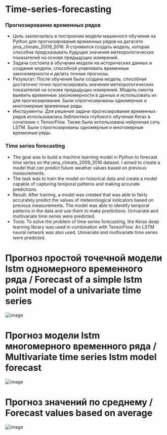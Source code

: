 # Time-series-forecasting
### Прогнозирование временных рядов
* Цель заключалась в построении модели машинного обучения на Python для прогнозирования временных рядов на датасете jena_climate_2009_2016. Я стремился создать модель, которая способна предсказывать будущие значения метеорологических показателей на основе предыдущих измерений.
* Задача состояла в обучении модели на исторических данных и создание модели, способной улавливать временные закономерности и делать точные прогнозы.
* Результат: После обучения была создана модель, способная достаточно точно прогнозировать значения метеорологических показателей на основе предыдущих измерений. Модель смогла выявить временные закономерности в данных и использовать их для прогнозирования. Были спрогнозированы одномерные и многомерные временные ряды.
* Инструменты: Для решения задачи прогнозирования временных рядов использовалась библиотека глубокого обучения Keras в сочетании с TensorFlow. Также была использована нейронная сеть LSTM. Были спрогнозированы одномерные и многомерные временные ряды.

### Time series forecasting
* The goal was to build a machine learning model in Python to forecast time series on the jena_climate_2009_2016 dataset. I aimed to create a model that can predict future weather values based on previous measurements.
* The task was to train the model on historical data and create a model capable of capturing temporal patterns and making accurate predictions.
* Result: After training, a model was created that was able to fairly accurately predict the values of meteorological indicators based on previous measurements. The model was able to identify temporal patterns in the data and use them to make predictions. Univariate and multivariate time series were predicted.
* Tools: To solve the problem of time series forecasting, the Keras deep learning library was used in combination with TensorFlow. An LSTM neural network was also used. Univariate and multivariate time series were predicted.

# Прогноз простой точечной модели lstm одномерного временного ряда / Forecast of a simple lstm point model of a univariate time series
![image](https://github.com/ArtemAvgutin/Time_series_forecasting_jena/assets/131138862/1ae8372e-d4b9-4355-aed0-9e7f9c647bbc)

# Прогноз модели lstm многомерного временного ряда / Multivariate time series lstm model forecast
![image](https://github.com/ArtemAvgutin/Time_series_forecasting_jena/assets/131138862/55fd10e9-75ce-487b-bbd7-3e6a46b2652f)

# Прогноз значений по среднему / Forecast values based on average
![image](https://github.com/ArtemAvgutin/Time_series_forecasting_jena/assets/131138862/ea7c5474-4b74-48bc-a162-66aa98d9f9ef)
